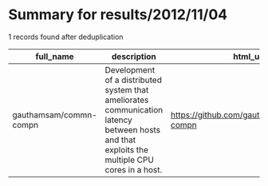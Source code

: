 
# Summary for results/2012/11/04
    
1 records found after deduplication

| full_name | description | html_url | matched_list | matched_count | pushed_at | size | stargazers_count | language | forks_count |
|------------------------|----------------------------------------------------------------------------------------------------------------------------------------------|-------------------------------------------|----------------|-----------------|---------------------------|--------|--------------------|------------|---------------|
| gauthamsam/commn-compn | Development of a distributed system that ameliorates communication latency between hosts and that exploits the multiple CPU cores in a host. | https://github.com/gauthamsam/commn-compn | ['exploit'] | 1 | 2012-11-04 00:02:50+00:00 | 416 | 0 | Java | 0 |
